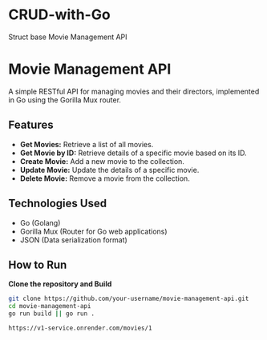 # CRUD-with-Go
Struct base Movie Management API

# Movie Management API

A simple RESTful API for managing movies and their directors, implemented in Go using the Gorilla Mux router.

## Features

- **Get Movies:** Retrieve a list of all movies.
- **Get Movie by ID:** Retrieve details of a specific movie based on its ID.
- **Create Movie:** Add a new movie to the collection.
- **Update Movie:** Update the details of a specific movie.
- **Delete Movie:** Remove a movie from the collection.

## Technologies Used

- Go (Golang)
- Gorilla Mux (Router for Go web applications)
- JSON (Data serialization format)

## How to Run
**Clone the repository and Build**

   ```bash
   git clone https://github.com/your-username/movie-management-api.git
   cd movie-management-api
   go run build || go run .

https://v1-service.onrender.com/movies/1
